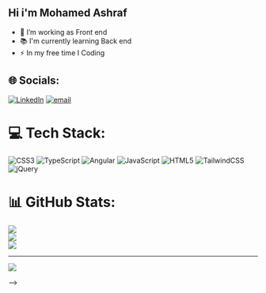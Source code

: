 ## Hi i'm Mohamed Ashraf

- 🔭 I’m working as Front end <br>
- 📚 I'm currently learning Back end <br>
- ⚡ In my free time I Coding <br>
  



## 🌐 Socials:
[![LinkedIn](https://img.shields.io/badge/LinkedIn-%230077B5.svg?logo=linkedin&logoColor=white)](https://linkedin.com/in/mohameda-ashraf-167238225?) [![email](https://img.shields.io/badge/Email-D14836?logo=gmail&logoColor=white)](mailto:mohamed.ashraf.2120@outlook.com) 

# 💻 Tech Stack:
![CSS3](https://img.shields.io/badge/css3-%231572B6.svg?style=for-the-badge&logo=css3&logoColor=white) ![TypeScript](https://img.shields.io/badge/typescript-%23007ACC.svg?style=for-the-badge&logo=typescript&logoColor=white) ![Angular](https://img.shields.io/badge/angular-%23DD0031.svg?style=for-the-badge&logo=angular&logoColor=white) ![JavaScript](https://img.shields.io/badge/javascript-%23323330.svg?style=for-the-badge&logo=javascript&logoColor=%23F7DF1E) ![HTML5](https://img.shields.io/badge/html5-%23E34F26.svg?style=for-the-badge&logo=html5&logoColor=white) ![TailwindCSS](https://img.shields.io/badge/tailwindcss-%2338B2AC.svg?style=for-the-badge&logo=tailwind-css&logoColor=white) ![jQuery](https://img.shields.io/badge/jquery-%230769AD.svg?style=for-the-badge&logo=jquery&logoColor=white)
# 📊 GitHub Stats:
![](https://github-readme-stats.vercel.app/api?username=MoAshrafX0&theme=noctis_minimus&hide_border=false&include_all_commits=false&count_private=false)<br/>
![](https://nirzak-streak-stats.vercel.app/?user=MoAshrafX0&theme=noctis_minimus&hide_border=false)<br/>
![](https://github-readme-stats.vercel.app/api/top-langs/?username=MoAshrafX0&theme=noctis_minimus&hide_border=false&include_all_commits=false&count_private=false&layout=compact)

---
[![](https://visitcount.itsvg.in/api?id=MoAshrafX0&icon=0&color=0)](https://visitcount.itsvg.in)

<!-- Proudly created with GPRM ( https://gprm.itsvg.in ) -->
-->
